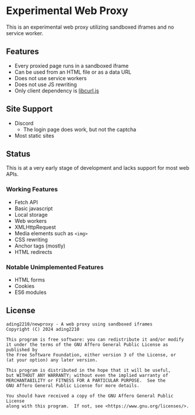 # Experimental Web Proxy

This is an experimental web proxy utilizing sandboxed iframes and no service worker.

## Features
- Every proxied page runs in a sandboxed iframe
- Can be used from an HTML file or as a data URL
- Does not use service workers
- Does not use JS rewriting
- Only client dependency is [libcurl.js](https://www.npmjs.com/package/libcurl.js)

## Site Support
- Discord
  - The login page does work, but not the captcha
- Most static sites

## Status
This is at a very early stage of development and lacks support for most web APIs. 

### Working Features
- Fetch API
- Basic javascript
- Local storage
- Web workers
- XMLHttpRequest
- Media elements such as `<img>`
- CSS rewriting
- Anchor tags (mostly)
- HTML redirects

### Notable Unimplemented Features
- HTML forms
- Cookies
- ES6 modules

## License
```
ading2210/newproxy - A web proxy using sandboxed iframes 
Copyright (C) 2024 ading2210

This program is free software: you can redistribute it and/or modify
it under the terms of the GNU Affero General Public License as published by
the Free Software Foundation, either version 3 of the License, or
(at your option) any later version.

This program is distributed in the hope that it will be useful,
but WITHOUT ANY WARRANTY; without even the implied warranty of
MERCHANTABILITY or FITNESS FOR A PARTICULAR PURPOSE.  See the
GNU Affero General Public License for more details.

You should have received a copy of the GNU Affero General Public License
along with this program.  If not, see <https://www.gnu.org/licenses/>.
```